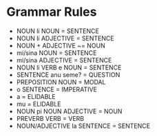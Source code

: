 # Grammar Rules

- NOUN li NOUN = SENTENCE
- NOUN li ADJECTIVE = SENTENCE
- NOUN + ADJECTIVE ~= NOUN
- mi/sina NOUN = SENTENCE
- mi/sina ADJECTIVE = SENTENCE
- NOUN li VERB e NOUN = SENTENCE
- SENTENCE anu seme? = QUESTION
- PREPOSITION NOUN = MODAL
- o SENTENCE = IMPERATIVE
- a = ELIDABLE
- mu = ELIDABLE
- NOUN pi NOUN ADJECTIVE = NOUN
- PREVERB VERB = VERB
- NOUN/ADJECTIVE la SENTENCE = SENTENCE

